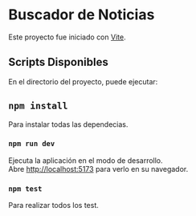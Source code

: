 # Buscador de Noticias

Este proyecto fue iniciado con [Vite](https://github.com/vitejs/vite).

## Scripts Disponibles

En el directorio del proyecto, puede ejecutar:

## `npm install`

Para instalar todas las dependecias.

### `npm run dev`

Ejecuta la aplicación en el modo de desarrollo.\
Abre [http://localhost:5173](http://localhost:5173) para verlo en su navegador.

### `npm test`

Para realizar todos los test.
